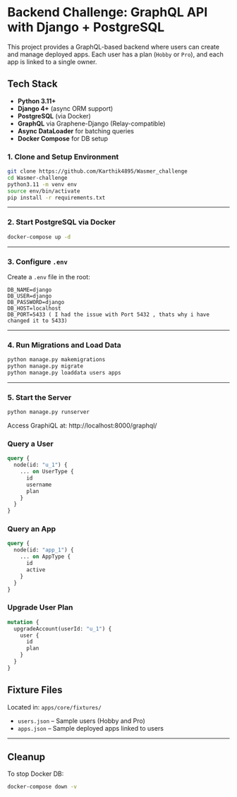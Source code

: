 # Backend Challenge: GraphQL API with Django + PostgreSQL

This project provides a GraphQL-based backend where users can create and manage deployed apps. Each user has a plan (`Hobby` or `Pro`), and each app is linked to a single owner.


## Tech Stack

- **Python 3.11+**
- **Django 4+** (async ORM support)
- **PostgreSQL** (via Docker)
- **GraphQL** via Graphene-Django (Relay-compatible)
- **Async DataLoader** for batching queries
- **Docker Compose** for DB setup



### 1. Clone and Setup Environment

```bash
git clone https://github.com/Karthik4895/Wasmer_challenge
cd Wasmer-challenge
python3.11 -m venv env
source env/bin/activate
pip install -r requirements.txt
```

---

### 2. Start PostgreSQL via Docker

```bash
docker-compose up -d
```

---

### 3. Configure `.env`

Create a `.env` file in the root:

```
DB_NAME=django
DB_USER=django
DB_PASSWORD=django
DB_HOST=localhost
DB_PORT=5433 ( I had the issue with Port 5432 , thats why i have changed it to 5433)
```

---

### 4. Run Migrations and Load Data

```bash
python manage.py makemigrations
python manage.py migrate
python manage.py loaddata users apps
```

---

### 5. Start the Server

```bash
python manage.py runserver
```

Access GraphiQL at:  http://localhost:8000/graphql/



### Query a User

```graphql
query {
  node(id: "u_1") {
    ... on UserType {
      id
      username
      plan
    }
  }
}
```

### Query an App

```graphql
query {
  node(id: "app_1") {
    ... on AppType {
      id
      active
    }
  }
}
```

### Upgrade User Plan

```graphql
mutation {
  upgradeAccount(userId: "u_1") {
    user {
      id
      plan
    }
  }
}
```


##  Fixture Files

Located in: `apps/core/fixtures/`

- `users.json` – Sample users (Hobby and Pro)
- `apps.json` – Sample deployed apps linked to users

---

## Cleanup

To stop Docker DB:

```bash
docker-compose down -v
```
